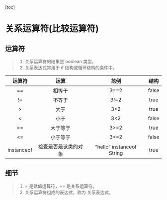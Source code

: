 [toc]

# 关系运算符(比较运算符)

## 运算符

> 1. 关系运算符的结果是 boolean 类型。
> 2. 关系表达式常用于 if 结构或循环结构的条件中。

|   运算符   |         运算         |           范例            | 结构  |
| :--------: | :------------------: | :-----------------------: | :---: |
|     ==     |        相等于        |           3==2            | false |
|     !=     |        不等于        |           3!=2            | true  |
|     >      |         大于         |            3>2            | true  |
|     <      |         小于         |            3<2            | false |
|     >=     |       大于等于       |           3>=2            | true  |
|     <=     |       小于等于       |           3<=2            | false |
| instanceof | 检查是否是该类的对象 | “hello” instanceof String | true  |

## 细节

> 1. = 是赋值运算符，== 是关系运算符。
> 2. 关系运算符组成的表达式，称为 关系表达式。